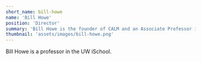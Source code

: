 ```yaml
---
short_name: bill-howe
name: 'Bill Howe'
position: 'Director'
summary: 'Bill Howe is the founder of CALM and an Associate Professor in the UW iSchool.'
thumbnail: 'assets/images/bill-howe.png'
---
```

Bill Howe is a professor in the UW iSchool.